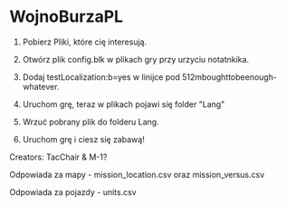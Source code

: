 # WojnoBurzaPL

1. Pobierz Pliki, które cię interesują.

2. Otwórz plik config.blk w plikach gry przy urzyciu notatnkika.

3. Dodaj testLocalization:b=yes w linijce pod 512mboughttobeenough-whatever.

4. Uruchom grę, teraz w plikach pojawi się folder "Lang"

5. Wrzuć pobrany plik do folderu Lang.

6. Uruchom grę i ciesz się zabawą!

Creators: TacChair & M-1?

Odpowiada za mapy - mission_location.csv oraz mission_versus.csv

Odpowiada za pojazdy - units.csv
